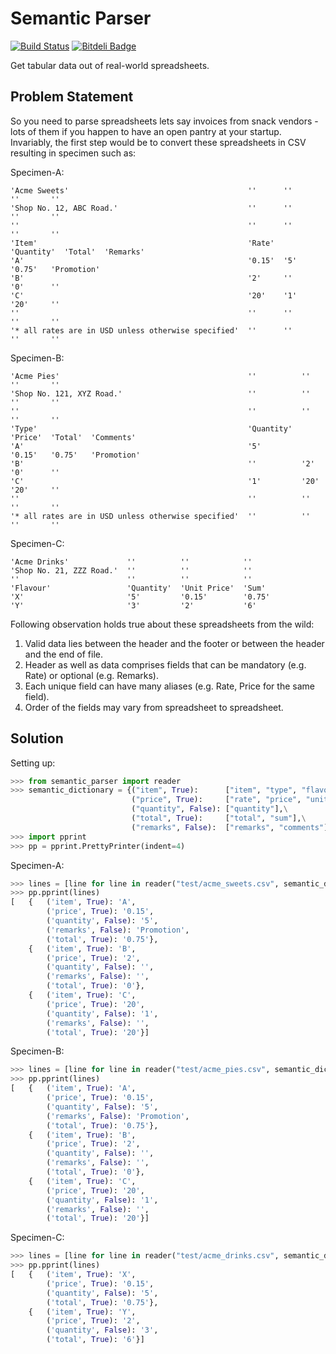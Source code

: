 Semantic Parser
===============

[![Build Status](https://travis-ci.org/alixedi/semantic_parser.png)](https://travis-ci.org/alixedi/semantic_parser) [![Bitdeli Badge](https://d2weczhvl823v0.cloudfront.net/alixedi/semantic_parser/trend.png)](https://bitdeli.com/free "Bitdeli Badge")

Get tabular data out of real-world spreadsheets.


Problem Statement
-----------------

So you need to parse spreadsheets lets say invoices from snack vendors - lots of them if you happen to have an open pantry at your startup. Invariably, the first step would be to convert these spreadsheets in CSV resulting in specimen such as:

Specimen-A:

    'Acme Sweets'                                        ''      ''          ''       ''
    'Shop No. 12, ABC Road.'                             ''      ''          ''       ''
    ''                                                   ''      ''          ''       ''
    'Item'                                               'Rate'  'Quantity'  'Total'  'Remarks'
    'A'                                                  '0.15'  '5'         '0.75'   'Promotion'
    'B'                                                  '2'     ''          '0'      ''
    'C'                                                  '20'    '1'         '20'     ''
    ''                                                   ''      ''          ''       ''
    '* all rates are in USD unless otherwise specified'  ''      ''          ''       ''

Specimen-B:

    'Acme Pies'                                          ''          ''       ''       ''
    'Shop No. 121, XYZ Road.'                            ''          ''       ''       ''
    ''                                                   ''          ''       ''       ''
    'Type'                                               'Quantity'  'Price'  'Total'  'Comments'
    'A'                                                  '5'         '0.15'   '0.75'   'Promotion'
    'B'                                                  ''          '2'      '0'      ''
    'C'                                                  '1'         '20'     '20'     ''
    ''                                                   ''          ''       ''       ''
    '* all rates are in USD unless otherwise specified'  ''          ''       ''       ''

Specimen-C:

    'Acme Drinks'             ''          ''            ''
    'Shop No. 21, ZZZ Road.'  ''          ''            ''
    ''                        ''          ''            ''
    'Flavour'                 'Quantity'  'Unit Price'  'Sum'
    'X'                       '5'         '0.15'        '0.75'
    'Y'                       '3'         '2'           '6'


Following observation holds true about these spreadsheets from the wild:

1. Valid data lies between the header and the footer or between the header and the end of file.
2. Header as well as data comprises fields that can be mandatory (e.g. Rate) or optional (e.g. Remarks).
3. Each unique field can have many aliases (e.g. Rate, Price for the same field).
4. Order of the fields may vary from spreadsheet to spreadsheet.


Solution
--------

Setting up:

```python
>>> from semantic_parser import reader
>>> semantic_dictionary = {("item", True):      ["item", "type", "flavour"],\
                           ("price", True):     ["rate", "price", "unit price"],\
                           ("quantity", False): ["quantity"],\
                           ("total", True):     ["total", "sum"],\
                           ("remarks", False):  ["remarks", "comments"]}
>>> import pprint
>>> pp = pprint.PrettyPrinter(indent=4)
```

Specimen-A:

```python
>>> lines = [line for line in reader("test/acme_sweets.csv", semantic_dictionary)]
>>> pp.pprint(lines)
[   {   ('item', True): 'A',
        ('price', True): '0.15',
        ('quantity', False): '5',
        ('remarks', False): 'Promotion',
        ('total', True): '0.75'},
    {   ('item', True): 'B',
        ('price', True): '2',
        ('quantity', False): '',
        ('remarks', False): '',
        ('total', True): '0'},
    {   ('item', True): 'C',
        ('price', True): '20',
        ('quantity', False): '1',
        ('remarks', False): '',
        ('total', True): '20'}]
```

Specimen-B:

```python
>>> lines = [line for line in reader("test/acme_pies.csv", semantic_dictionary)]
>>> pp.pprint(lines)
[   {   ('item', True): 'A',
        ('price', True): '0.15',
        ('quantity', False): '5',
        ('remarks', False): 'Promotion',
        ('total', True): '0.75'},
    {   ('item', True): 'B',
        ('price', True): '2',
        ('quantity', False): '',
        ('remarks', False): '',
        ('total', True): '0'},
    {   ('item', True): 'C',
        ('price', True): '20',
        ('quantity', False): '1',
        ('remarks', False): '',
        ('total', True): '20'}]
```

Specimen-C:

```python
>>> lines = [line for line in reader("test/acme_drinks.csv", semantic_dictionary)]
>>> pp.pprint(lines)
[   {   ('item', True): 'X',
        ('price', True): '0.15',
        ('quantity', False): '5',
        ('total', True): '0.75'},
    {   ('item', True): 'Y',
        ('price', True): '2',
        ('quantity', False): '3',
        ('total', True): '6'}]
```
